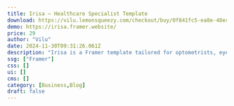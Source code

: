 ```yaml
---
title: Irisa — Healthcare Specialist Template
download: https://vilu.lemonsqueezy.com/checkout/buy/0f841fc5-ea8e-48ec-bd90-dd9238970bd4
demo: https://irisa.framer.website/
price: 29
author: "Vilu"
date: 2024-11-30T09:31:26.061Z
description: "Irisa is a Framer template tailored for optometrists, eyecare practitioners, medical, and healthcare professionals. It provides a clean, sleek, and user-friendly platform to showcase services, products, and blog posts."
ssg: ["Framer"]
css: []
ui: []
cms: []
category: [Business,Blog]
draft: false
---
```


